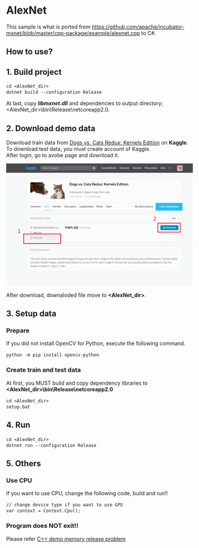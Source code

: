 ﻿# AlexNet

This sample is what is ported from https://github.com/apache/incubator-mxnet/blob/master/cpp-package/example/alexnet.cpp to C#.

## How to use?

## 1. Build project

````
cd <AlexNet_dir>
dotnet build --configuration Release
````

At last, copy ***libmxnet.dll*** and dependencies to output directory; &lt;AlexNet_dir&gt;\bin\Release\netcoreapp2.0.

## 2. Download demo data

Download train data from [Dogs vs. Cats Redux: Kernels Edition](https://www.kaggle.com/c/dogs-vs-cats-redux-kernels-edition/data) on **Kaggle**.  
To download test data, you must create account of Kaggle.  
After login, go to avobe page and download it.

![Kaggle](images/kaggle.png "Kaggle")

After download, downaloded file move to **<AlexNet_dir>**.

## 3. Setup data

### Prepare

If you did not install OpenCV for Python, execute the following command.

````
python -m pip install opencv-python
````

### Create train and test data

At first, you MUST build and copy dependency libraries to **<AlexNet_dir>\bin\Release\netcoreapp2.0**

````
cd <AlexNet_dir>
setup.bat
````

## 4. Run

````
cd <AlexNet_dir>
dotnet run --configuration Release
````

## 5. Others

### Use CPU

If you want to use CPU, change the following code, build and run!!

````
// change device type if you want to use GPU
var context = Context.Cpu();
````

### Program does NOT exit!!

Please refer [C++ demo memory release problem](https://github.com/apache/incubator-mxnet/issues/7973)